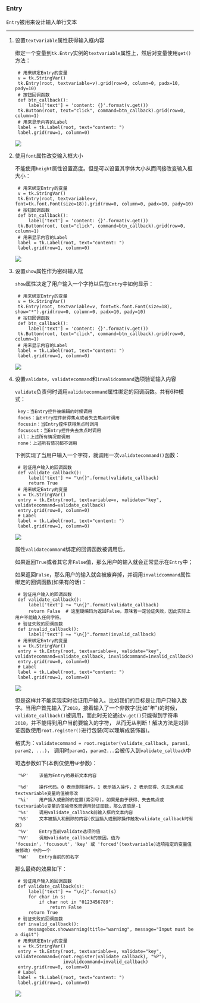 ### Entry

`Entry`被用来设计输入单行文本

----------------------------

1. 设置`textvariable`属性获得输入框内容

    绑定一个变量到`tk.Entry`实例的`textvariable`属性上，然后对变量使用`get()`方法：
    
        # 用来绑定Entry的变量
        v = tk.StringVar()
        tk.Entry(root, textvariable=v).grid(row=0, column=0, padx=10, pady=10)
        # 按钮回调函数
        def btn_callback():
            label['text'] = 'content: {}'.format(v.get())
        tk.Button(root, text="click", command=btn_callback).grid(row=0, column=1)
        # 用来显示内容的Label
        label = tk.Label(root, text="content: ")
        label.grid(row=1, column=0)
    
    ![](static/cdbddc8eeba801c529b75655d01006ba.png)
    

2. 使用`font`属性改变输入框大小

    不能使用`height`属性设置高度。但是可以设置其字体大小从而间接改变输入框大小：
    
        # 用来绑定Entry的变量
        v = tk.StringVar()
        tk.Entry(root, textvariable=v, font=tk.font.Font(size=18)).grid(row=0, column=0, padx=10, pady=10)
        # 按钮回调函数
        def btn_callback():
            label['text'] = 'content: {}'.format(v.get())
        tk.Button(root, text="click", command=btn_callback).grid(row=0, column=1)
        # 用来显示内容的Label
        label = tk.Label(root, text="content: ")
        label.grid(row=1, column=0)
    
    ![](static/dfd2840627b0dd317324e50bf09a1620.png)
    
    
3. 设置`show`属性作为密码输入框

    `show`属性决定了用户输入一个字符以后在`Entry`中如何显示：

        # 用来绑定Entry的变量
        v = tk.StringVar()
        tk.Entry(root, textvariable=v, font=tk.font.Font(size=18), show="*").grid(row=0, column=0, padx=10, pady=10)
        # 按钮回调函数
        def btn_callback():
            label['text'] = 'content: {}'.format(v.get())
        tk.Button(root, text="click", command=btn_callback).grid(row=0, column=1)
        # 用来显示内容的Label
        label = tk.Label(root, text="content: ")
        label.grid(row=1, column=0)
        
    ![](static/bb7aa36d5eda46e2f09ef4747b44d8f1.png)

4. 设置`validate`，`validatecommand`和`invalidcommand`选项验证输入内容

    `validate`负责何时调用`validatecommand`属性绑定的回调函数。共有6种模式：
    
        key：当Entry控件被编辑的时候调用
        focus：当Entry控件获得焦点或者失去焦点时调用
        focusin：当Entry控件获得焦点时调用
        focusout：当Entry控件失去焦点时调用
        all：上述所有情况都调用
        none：上述所有情况都不调用
    
    下例实现了当用户输入一个字符，就调用一次`validatecommand()`函数：
    
        # 验证用户输入的回调函数
        def validate_callback():
            label['text'] += "\n{}".format(validate_callback)
            return True
        # 用来绑定Entry的变量
        v = tk.StringVar()
        entry = tk.Entry(root, textvariable=v, validate="key", validatecommand=validate_callback)
        entry.grid(row=0, column=0)
        # Label
        label = tk.Label(root, text="content: ")
        label.grid(row=1, column=0)
        
    ![](static/eb2aaf429e6b595071946825a8951735.gif)
    
    属性`validatecommand`绑定的回调函数被调用后，
    
    如果返回`True`或者其它非`False`值，那么用户的输入就会正常显示在`Entry`中；
    
    如果返回`False`，那么用户的输入就会被废弃掉，并调用`invalidcommand`属性绑定的回调函数(如果有的话)：
    
        # 验证用户输入的回调函数
        def validate_callback():
            label['text'] += "\n{}".format(validate_callback)
            return False  # 这里硬编码为返回False，意味着一定验证失败，因此实际上用户不能输入任何字符。
        # 验证失败的回调函数
        def invalid_callback():
            label['text'] += "\n{}".format(invalid_callback)
        # 用来绑定Entry的变量
        v = tk.StringVar()
        entry = tk.Entry(root, textvariable=v, validate="key", validatecommand=validate_callback, invalidcommand=invalid_callback)
        entry.grid(row=0, column=0)
        # Label
        label = tk.Label(root, text="content: ")
        label.grid(row=1, column=0)
    
    ![](static/1c0da5538acdb28bf75cde5c74bad3d2.gif)
    
    但是这样并不能实现实时验证用户输入。比如我们的目标是让用户只输入数字。当用户首先输入了`2018`，接着输入了一个非数字(比如"年")的时候，
    `validate_callback()`被调用，而此时无论通过`v.get()`只能得到字符串`2018`，并不能得到用户当前要输入的字符，
    从而无从判断！解决方法是对验证函数使用`root.register()`进行包装(可以理解成装饰器)。
    
    格式为：`validatecommand = root.register(validate_callback, param1, param2, ...)`，
    调用时`param1`，`param2...`会被传入到`validate_callback`中
    
    可选参数如下(本例仅使用`%P`参数)：
        
        '%P'    该值为Entry的最新文本内容
        
        '%d'    操作代码。0 表示删除操作，1 表示插入操作，2 表示获得、失去焦点或textvariable变量的值被修改 
        '%i'    用户插入或删除的位置(索引号)。如果是由于获得、失去焦点或textvariable变量的值被修改而调用验证函数，那么该值是-1
        '%s'    调用validate_callback前输入框的文本内容 
        '%S'    文本被插入和删除的内容(仅当插入或删除操作触发validate_callback时有效)
        '%v'    Entry当前validate选项的值 
        '%V'    调用validate_callback的原因。值为 'focusin'，'focusout'，'key' 或 'forced'(textvariable)选项指定的变量值被修改）中的一个 
        '%W'    Entry当前的的名字 
    
    那么最终的效果如下：
    
        # 验证用户输入的回调函数
        def validate_callback(s):
            label['text'] += "\n{}".format(s)
            for char in s:
                if char not in "0123456789":
                    return False
            return True
        # 验证失败的回调函数
        def invalid_callback():
            messagebox.showwarning(title="warning", message="Input must be a digit")
        # 用来绑定Entry的变量
        v = tk.StringVar()
        entry = tk.Entry(root, textvariable=v, validate="key", validatecommand=(root.register(validate_callback), "%P"),
                         invalidcommand=invalid_callback)
        entry.grid(row=0, column=0)
        # Label
        label = tk.Label(root, text="content: ")
        label.grid(row=1, column=0)
    
    ![](static/eda1c3eb440f825add90d03ab212335c.gif)

